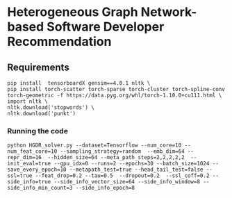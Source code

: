 # Heterogeneous Graph Network-based Software Developer Recommendation
## Requirements
```
pip install  tensorboardX gensim==4.0.1 nltk \
pip install torch-scatter torch-sparse torch-cluster torch-spline-conv torch-geometric -f https://data.pyg.org/whl/torch-1.10.0+cu111.html \
import nltk \
nltk.download('stopwords') \
nltk.download('punkt')
```

### Running the code

```
python HGDR_solver.py --dataset=Tensorflow --num_core=10 --num_feat_core=10 --sampling_strategy=random  --emb_dim=64 --repr_dim=16  --hidden_size=64 --meta_path_steps=2,2,2,2,2  --init_eval=true --gpu_idx=0 --runs=2 --epochs=30 --batch_size=1024 --save_every_epoch=10 --metapath_test=true --head_tail_test=false --ssl=true --feat_drop=0.2 --tau=0.5  --dropout=0.2  --ssl_coff=0.2 --side_info=true --side_info_vector_size=64 --side_info_window=8 --side_info_min_count=3 --side_info_epoch=8
```

  

  
